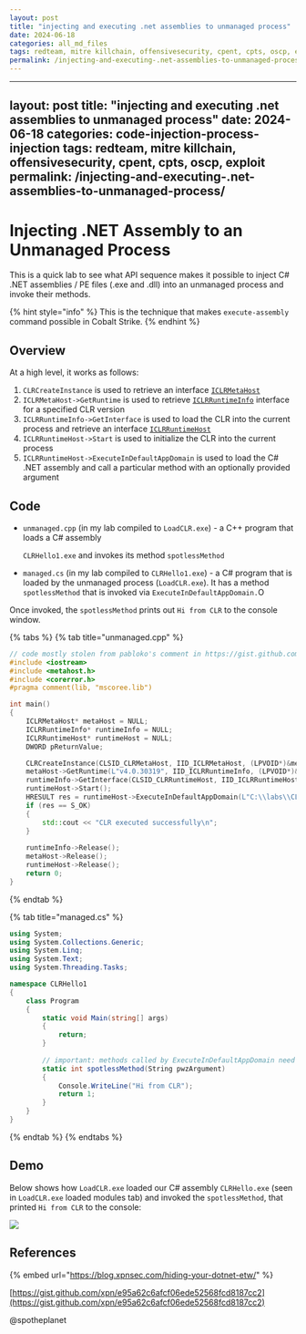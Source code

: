 ```yaml
---
layout: post
title: "injecting and executing .net assemblies to unmanaged process"
date: 2024-06-18
categories: all_md_files
tags: redteam, mitre killchain, offensivesecurity, cpent, cpts, oscp, exploit
permalink: /injecting-and-executing-.net-assemblies-to-unmanaged-process/
---
```


---
layout: post
title: "injecting and executing .net assemblies to unmanaged process"
date: 2024-06-18
categories: code-injection-process-injection
tags: redteam, mitre killchain, offensivesecurity, cpent, cpts, oscp, exploit
permalink: /injecting-and-executing-.net-assemblies-to-unmanaged-process/
---

# Injecting .NET Assembly to an Unmanaged Process

This is a quick lab to see what API sequence makes it possible to inject C\# .NET assemblies / PE files \(.exe and .dll\) into an unmanaged process and invoke their methods. 

{% hint style="info" %}
This is the technique that makes `execute-assembly` command possible in Cobalt Strike.
{% endhint %}

## Overview

At a high level, it works as follows:

1. `CLRCreateInstance` is used to retrieve an interface [`ICLRMetaHost`](https://docs.microsoft.com/en-us/dotnet/framework/unmanaged-api/hosting/iclrmetahost-interface)
2. `ICLRMetaHost->GetRuntime` is used to retrieve [`ICLRRuntimeInfo`](https://docs.microsoft.com/en-us/dotnet/framework/unmanaged-api/hosting/iclrruntimeinfo-interface) interface for a specified CLR version
3. `ICLRRuntimeInfo->GetInterface` is used to load the CLR into the current process and retrieve an interface [`ICLRRuntimeHost`](https://docs.microsoft.com/en-us/dotnet/framework/unmanaged-api/hosting/iclrruntimehost-interface)
4. `ICLRRuntimeHost->Start` is used to initialize the CLR into the current process
5. `ICLRRuntimeHost->ExecuteInDefaultAppDomain` is used to load the C\# .NET assembly and call a particular method with an optionally provided argument

## Code

* `unmanaged.cpp` \(in my lab compiled to `LoadCLR.exe`\) - a C++ program that loads a C\# assembly 

  `CLRHello1.exe` and invokes its method `spotlessMethod`

* `managed.cs` \(in my lab compiled to `CLRHello1.exe`\) - a C\# program that is loaded by the unmanaged process \(`LoadCLR.exe`\). It has a method `spotlessMethod` that is invoked via `ExecuteInDefaultAppDomain.`O

Once invoked, the `spotlessMethod` prints out `Hi from CLR` to the console window.

{% tabs %}
{% tab title="unmanaged.cpp" %}
```cpp
// code mostly stolen from pabloko's comment in https://gist.github.com/xpn/e95a62c6afcf06ede52568fcd8187cc2
#include <iostream>
#include <metahost.h>
#include <corerror.h>
#pragma comment(lib, "mscoree.lib")

int main()
{
    ICLRMetaHost* metaHost = NULL;
    ICLRRuntimeInfo* runtimeInfo = NULL;
    ICLRRuntimeHost* runtimeHost = NULL;
    DWORD pReturnValue;

    CLRCreateInstance(CLSID_CLRMetaHost, IID_ICLRMetaHost, (LPVOID*)&metaHost);
    metaHost->GetRuntime(L"v4.0.30319", IID_ICLRRuntimeInfo, (LPVOID*)&runtimeInfo);
    runtimeInfo->GetInterface(CLSID_CLRRuntimeHost, IID_ICLRRuntimeHost, (LPVOID*)&runtimeHost);
    runtimeHost->Start();
    HRESULT res = runtimeHost->ExecuteInDefaultAppDomain(L"C:\\labs\\CLRHello1\\CLRHello1\\CLRHello1\\bin\\Debug\\CLRHello1.exe", L"CLRHello1.Program", L"spotlessMethod", L"test", &pReturnValue);
    if (res == S_OK)
    {
        std::cout << "CLR executed successfully\n";
    }
    
    runtimeInfo->Release();
    metaHost->Release();
    runtimeHost->Release();
    return 0;
}
```
{% endtab %}

{% tab title="managed.cs" %}
```csharp
using System;
using System.Collections.Generic;
using System.Linq;
using System.Text;
using System.Threading.Tasks;

namespace CLRHello1
{
    class Program
    {
        static void Main(string[] args)
        {
            return;   
        }
        
        // important: methods called by ExecuteInDefaultAppDomain need to stick to this signature
        static int spotlessMethod(String pwzArgument)
        {
            Console.WriteLine("Hi from CLR");
            return 1;
        }
    }
}
```
{% endtab %}
{% endtabs %}

## Demo

Below shows how `LoadCLR.exe` loaded our C\# assembly `CLRHello.exe` \(seen in `LoadCLR.exe` loaded modules tab\) and invoked the `spotlessMethod`, that printed `Hi from CLR` to the console:

![](../../.gitbook/assets/unmanaged-process-load-clr.gif)

## References

{% embed url="https://blog.xpnsec.com/hiding-your-dotnet-etw/" %}

[https://gist.github.com/xpn/e95a62c6afcf06ede52568fcd8187cc2](https://gist.github.com/xpn/e95a62c6afcf06ede52568fcd8187cc2)

@spotheplanet

